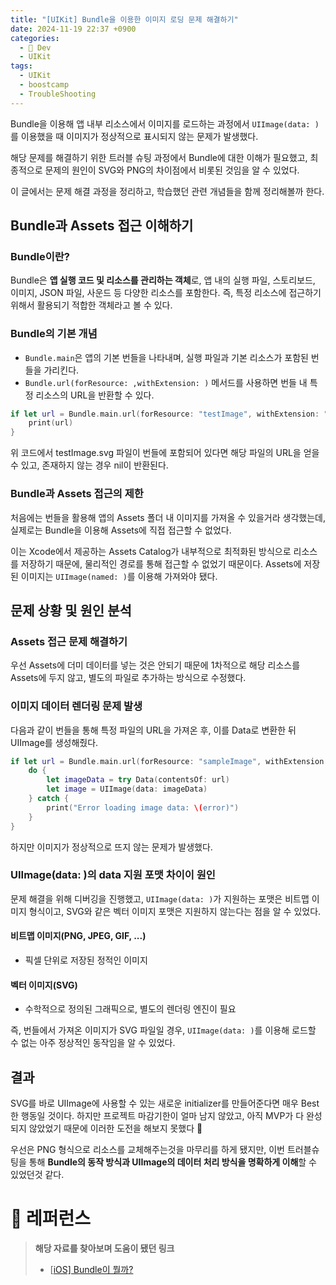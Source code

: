 ```yaml
---
title: "[UIKit] Bundle을 이용한 이미지 로딩 문제 해결하기"
date: 2024-11-19 22:37 +0900
categories:
  - 🍎 Dev
  - UIKit
tags:
  - UIKit
  - boostcamp
  - TroubleShooting
---
```

Bundle을 이용해 앱 내부 리소스에서 이미지를 로드하는 과정에서 `UIImage(data: )`를 이용했을 때 이미지가 정상적으로 표시되지 않는 문제가 발생했다. 

해당 문제를 해결하기 위한 트러블 슈팅 과정에서 Bundle에 대한 이해가 필요했고, 최종적으로 문제의 원인이 SVG와 PNG의 차이점에서 비롯된 것임을 알 수 있었다. 

이 글에서는 문제 해결 과정을 정리하고, 학습했던 관련 개념들을 함께 정리해볼까 한다.

## Bundle과 Assets 접근 이해하기
### Bundle이란?
Bundle은 **앱 실행 코드 및 리소스를 관리하는 객체**로, 앱 내의 실행 파일, 스토리보드, 이미지, JSON 파일, 사운드 등 다양한 리소스를 포함한다. 즉, 특정 리소스에 접근하기 위해서 활용되기 적합한 객체라고 볼 수 있다.
### Bundle의 기본 개념
- `Bundle.main`은 앱의 기본 번들을 나타내며, 실행 파일과 기본 리소스가 포함된 번들을 가리킨다.
- `Bundle.url(forResource: ,withExtension: )` 메서드를 사용하면 번들 내 특정 리소스의 URL을 반환할 수 있다.
```swift
if let url = Bundle.main.url(forResource: "testImage", withExtension: "svg") {
    print(url)
}
```
위 코드에서 testImage.svg 파일이 번들에 포함되어 있다면 해당 파일의 URL을 얻을 수 있고, 존재하지 않는 경우 nil이 반환된다.

### Bundle과 Assets 접근의 제한
처음에는 번들을 활용해 앱의 Assets 폴더 내 이미지를 가져올 수 있을거라 생각했는데, 실제로는 Bundle을 이용해 Assets에 직접 접근할 수 없었다.

이는 Xcode에서 제공하는 Assets Catalog가 내부적으로 최적화된 방식으로 리소스를 저장하기 때문에, 물리적인 경로를 통해 접근할 수 없었기 때문이다. Assets에 저장된 이미지는 `UIImage(named: )`를 이용해 가져와야 됐다.

## 문제 상황 및 원인 분석
### Assets 접근 문제 해결하기
우선 Assets에 더미 데이터를 넣는 것은 안되기 때문에 1차적으로 해당 리소스를 Assets에 두지 않고, 별도의 파일로 추가하는 방식으로 수정했다.

### 이미지 데이터 렌더링 문제 발생

다음과 같이 번들을 통해 특정 파일의 URL을 가져온 후, 이를 Data로 변환한 뒤 UIImage를 생성해줬다.

```swift
if let url = Bundle.main.url(forResource: "sampleImage", withExtension: "png") {
    do {
        let imageData = try Data(contentsOf: url)
        let image = UIImage(data: imageData)
    } catch {
        print("Error loading image data: \(error)")
    }
}
```

하지만 이미지가 정상적으로 뜨지 않는 문제가 발생했다.

### UIImage(data: )의 data 지원 포맷 차이이 원인

문제 해결을 위해 디버깅을 진행했고, `UIImage(data: )`가 지원하는 포맷은 비트맵 이미지 형식이고, SVG와 같은 벡터 이미지 포맷은 지원하지 않는다는 점을 알 수 있었다.

#### 비트맵 이미지(PNG, JPEG, GIF, ...)
- 픽셀 단위로 저장된 정적인 이미지
#### 벡터 이미지(SVG)
- 수학적으로 정의된 그래픽으로, 별도의 렌더링 엔진이 필요

즉, 번들에서 가져온 이미지가 SVG 파일일 경우, `UIImage(data: )`를 이용해 로드할 수 없는 아주 정상적인 동작임을 알 수 있었다.

## 결과
SVG를 바로 UIImage에 사용할 수 있는 새로운 initializer를 만들어준다면 매우 Best한 행동일 것이다. 하지만 프로젝트 마감기한이 얼마 남지 않았고, 아직 MVP가 다 완성되지 않았었기 때문에 이러한 도전을 해보지 못했다 🥲

우선은 PNG 형식으로 리소스를 교체해주는것을 마무리를 하게 됐지만, 이번 트러블슈팅을 통해 **Bundle의 동작 방식과 UIImage의 데이터 처리 방식을 명확하게 이해**할 수 있었던것 같다.

# 🔗 레퍼런스
> **해당 자료를 찾아보며 도움이 됐던 링크**
>- [[iOS\] Bundle이 뭘까?](https://leeari95.tistory.com/46)